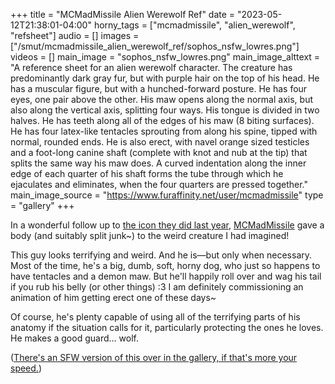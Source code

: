 +++
title = "MCMadMissile Alien Werewolf Ref"
date = "2023-05-12T21:38:01-04:00"
horny_tags = ["mcmadmissile", "alien_werewolf", "refsheet"]
audio = []
images = ["/smut/mcmadmissile_alien_werewolf_ref/sophos_nsfw_lowres.png"]
videos = []
main_image = "sophos_nsfw_lowres.png"
main_image_alttext = "A reference sheet for an alien werewolf character.  The creature has predominantly dark gray fur, but with purple hair on the top of his head.  He has a muscular figure, but with a hunched-forward posture.  He has four eyes, one pair above the other.  His maw opens along the normal axis, but also along the vertical axis, splitting four ways.  His tongue is divided in two halves.  He has teeth along all of the edges of his maw (8 biting surfaces).  He has four latex-like tentacles sprouting from along his spine, tipped with normal, rounded ends.  He is also erect, with navel orange sized testicles and a foot-long canine shaft (complete with knot and nub at the tip) that splits the same way his maw does.  A curved indentation along the inner edge of each quarter of his shaft forms the tube through which he ejaculates and eliminates, when the four quarters are pressed together."
main_image_source = "https://www.furaffinity.net/user/mcmadmissile"
type = "gallery"
+++

In a wonderful follow up to [the icon they did last year](/gallery/mcmadmissile_alien_werewolf_icon), [MCMadMissile](https://www.furaffinity.net/user/mcmadmissile) gave a body (and suitably split junk~) to the weird creature I had imagined!<!--more-->

This guy looks terrifying and weird. And he is—but only when necessary.  Most of the time, he's a big, dumb, soft, horny dog, who just so happens to have tentacles and a demon maw.  But he'll happily roll over and wag his tail if you rub his belly (or other things) :3  I am definitely commissioning an animation of him getting erect one of these days~

Of course, he's plenty capable of using all of the terrifying parts of his anatomy if the situation calls for it, particularly protecting the ones he loves.  He makes a good guard… wolf.

([There's an SFW version of this over in the gallery, if that's more your speed.](/gallery/mcmadmissile_alien_werewolf_ref))
